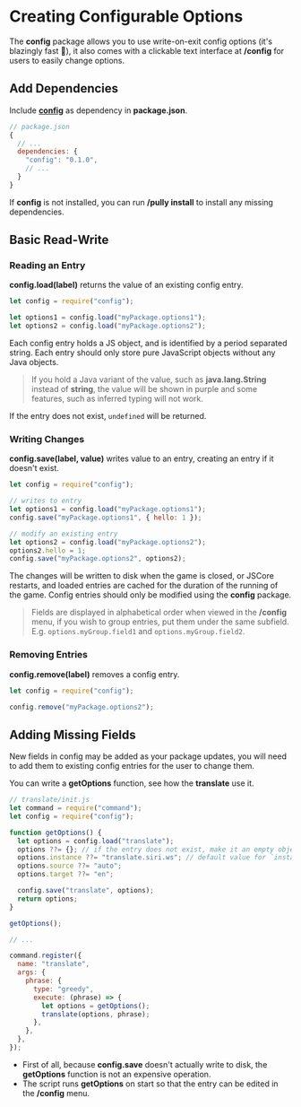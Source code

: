 # Creating Configurable Options

The **config** package allows you to use write-on-exit config options (it's blazingly fast 🚀), it also comes with a clickable text interface at **/config** for users to easily change options.

## Add Dependencies

Include [**config**](https://github.com/FabricCore/jscore-openrepo/tree/master/packages/config#config) as dependency in **package.json**.

```js
// package.json
{
  // ...
  dependencies: {
    "config": "0.1.0",
    // ...
  }
}
```

If **config** is not installed, you can run **/pully install** to install any missing dependencies.

## Basic Read-Write

### Reading an Entry

**config.load(label)** returns the value of an existing config entry.

```js
let config = require("config");

let options1 = config.load("myPackage.options1");
let options2 = config.load("myPackage.options2");
```

Each config entry holds a JS object, and is identified by a period separated string. Each entry should only store pure JavaScript objects without any Java objects.

> If you hold a Java variant of the value, such as **java.lang.String** instead of **string**, the value will be shown in purple and some features, such as inferred typing will not work.

If the entry does not exist, `undefined` will be returned.

### Writing Changes

**config.save(label, value)** writes value to an entry, creating an entry if it doesn't exist.

```js
let config = require("config");

// writes to entry
let options1 = config.load("myPackage.options1");
config.save("myPackage.options1", { hello: 1 });

// modify an existing entry
let options2 = config.load("myPackage.options2");
options2.hello = 1;
config.save("myPackage.options2", options2);
```

The changes will be written to disk when the game is closed, or JSCore restarts, and loaded entries are cached for the duration of the running of the game. Config entries should only be modified using the **config** package.

> Fields are displayed in alphabetical order when viewed in the **/config** menu, if you wish to group entries, put them under the same subfield. E.g. `options.myGroup.field1` and `options.myGroup.field2`.

### Removing Entries

**config.remove(label)** removes a config entry.

```js
let config = require("config");

config.remove("myPackage.options2");
```

## Adding Missing Fields

New fields in config may be added as your package updates, you will need to add them to existing config entries for the user to change them.

You can write a **getOptions** function, see how the **translate** use it.

```js
// translate/init.js
let command = require("command");
let config = require("config");

function getOptions() {
  let options = config.load("translate");
  options ??= {}; // if the entry does not exist, make it an empty object
  options.instance ??= "translate.siri.ws"; // default value for `instance`
  options.source ??= "auto";
  options.target ??= "en";

  config.save("translate", options);
  return options;
}

getOptions();

// ...

command.register({
  name: "translate",
  args: {
    phrase: {
      type: "greedy",
      execute: (phrase) => {
        let options = getOptions();
        translate(options, phrase);
      },
    },
  },
});
```

- First of all, because **config.save** doesn't actually write to disk, the **getOptions** function is not an expensive operation.
- The script runs **getOptions** on start so that the entry can be edited in the **/config** menu.
